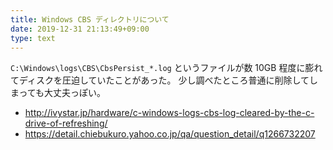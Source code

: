 ```yaml
---
title: Windows CBS ディレクトリについて
date: 2019-12-31 21:13:49+09:00
type: text
---
```



`C:\Windows\logs\CBS\CbsPersist_*.log` というファイルが数 10GB 程度に膨れてディスクを圧迫していたことがあった。
少し調べたところ普通に削除してしまっても大丈夫っぽい。

- http://ivystar.jp/hardware/c-windows-logs-cbs-log-cleared-by-the-c-drive-of-refreshing/
- https://detail.chiebukuro.yahoo.co.jp/qa/question_detail/q1266732207
